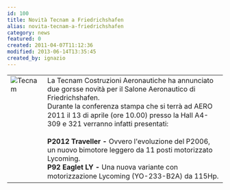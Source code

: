 ```yaml
---
id: 100
title: Novità Tecnam a Friedrichshafen
alias: novita-tecnam-a-friedrichshafen
category: news
featured: 0
created: 2011-04-07T11:12:36
modified: 2013-06-14T13:35:45
created_by: ignazio
---
```

<table border="0">
 <tbody>
  <tr>
   <td valign="top">
    <img alt="Tecnam" border="0" src="images/stories/logo-Tecnam.gif" style="padding-right: 5px; float: left;"/>
    <br/>
    <br/>
   </td>
   <td>
    La Tecnam Costruzioni Aeronautiche ha annunciato due gorsse novità per il Salone Aeronautico di Friedrichshafen.
    <br/>
    <span style="line-height: 1.3em;">
     Durante la conferenza stampa che si terrà ad AERO 2011 il 13 di aprile (ore 10.00) presso la Hall A4-309 e 321 verranno infatti presentati:
    </span>
    <br/>
    <br/>
    <strong>
     P2012 Traveller -
    </strong>
    Ovvero l'evoluzione del P2006, un nuovo bimotore leggero da 11 posti motorizzato Lycoming.
    <br/>
    <strong style="line-height: 1.3em;">
     P92 Eaglet LY -
    </strong>
    <span style="line-height: 1.3em;">
     Una nuova variante con motorizzazione Lycoming (YO-233-B2A) da 115Hp.
    </span>
   </td>
  </tr>
 </tbody>
</table>
